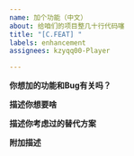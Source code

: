 ```yaml
---
name: 加个功能（中文）
about: 给咱们的项目整几十行代码噻
title: "[C.FEAT] "
labels: enhancement
assignees: kzyqq00-Player

---
```


**你想加的功能和Bug有关吗？**
<!-- 简单描述一下。如果你想更详细的描述这个Bug，请到Bug report而不是Feature request，并在这里链接上你的issue号。-->

**描述你想要啥**
<!-- 清晰简介地描述你想要啥 -->

**描述你考虑过的替代方案**
<!-- 对你考虑过的任何替代方案做清晰简洁地描述 -->

**附加描述**
<!-- 你的键盘估计要废了 -->

